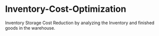 # Inventory-Cost-Optimization
Inventory Storage Cost Reduction by analyzing the Inventory and finished goods in the warehouse.
